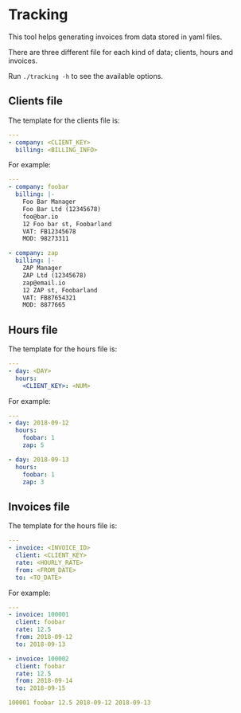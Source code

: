 # Tracking

This tool helps generating invoices from data stored in yaml files.

There are three different file for each kind of data; clients, hours and invoices.

Run `./tracking -h` to see the available options.

## Clients file

The template for the clients file is:

```yaml
---
- company: <CLIENT_KEY>
  billing: <BILLING_INFO>
```

For example:

```yaml
---
- company: foobar
  billing: |-
    Foo Bar Manager
    Foo Bar Ltd (12345678)
    foo@bar.io
    12 Foo bar st, Foobarland
    VAT: FB12345678
    MOD: 98273311

- company: zap
  billing: |-
    ZAP Manager
    ZAP Ltd (12345678)
    zap@email.io
    12 ZAP st, Foobarland
    VAT: FB87654321
    MOD: 8877665
```

## Hours file

The template for the hours file is:

```yaml
---
- day: <DAY>
  hours:
    <CLIENT_KEY>: <NUM>
```

For example:

```yaml
---
- day: 2018-09-12
  hours:
    foobar: 1
    zap: 5

- day: 2018-09-13
  hours:
    foobar: 1
    zap: 3
```

## Invoices file

The template for the hours file is:
```yaml
---
- invoice: <INVOICE_ID>
  client: <CLIENT_KEY>
  rate: <HOURLY_RATE>
  from: <FROM_DATE>
  to: <TO_DATE>
```

For example:

```yaml
---
- invoice: 100001
  client: foobar
  rate: 12.5
  from: 2018-09-12
  to: 2018-09-13

- invoice: 100002
  client: foobar
  rate: 12.5
  from: 2018-09-14
  to: 2018-09-15

100001 foobar 12.5 2018-09-12 2018-09-13
```
